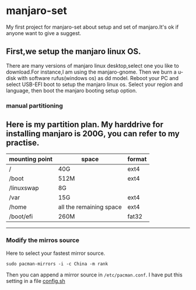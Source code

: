 # manjaro-set
My first project for manjaro-set about setup and set of manjaro.It's ok if anyone want to give a suggest.

## First,we setup the manjaro linux OS.
There are many versions of manjaro linux desktop,select one you like to download.For instance,I am using the manjaro-gnome.
Then we burn a u-disk with software rufus(windows os) as dd model.
Reboot your PC and select USB-EFI boot to setup the manjaro linux os.
Select your region and language, then boot the manjaro booting setup option.

### manual partitioning
Here is my partition plan.
My harddrive for installing manjaro is 200G, you can refer to my practise.
---
| mounting point | space                   | format |
| -------------- | ----------------------- | ------ |
| /              | 40G                     | ext4   |
| /boot          | 512M                    | ext4   |
| /linuxswap     | 8G                      |        |
| /var           | 15G                     | ext4   |
| /home          | all the remaining space | ext4   |
| /boot/efi      | 260M                    | fat32  |

---
### Modify the mirros source
Here to select your fastest mirror source.
``` shell
sudo pacman-mirrors -i -c China -m rank
```
Then you can append a mirror source in `/etc/pacman.conf`.
I have put this setting in a file [config.sh](https://github.com/fallencrasher/manjaro/blob/master/config.sh)
